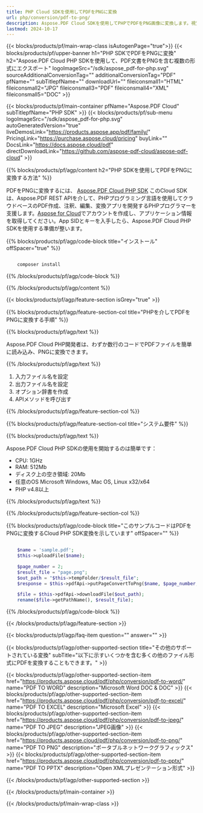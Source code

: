 ```yaml
---
title: PHP Cloud SDKを使用してPDFをPNGに変換
url: php/conversion/pdf-to-png/
description: Aspose.PDF Cloud SDKを使用してPHPでPDFをPNG画像に変換します。視覚的な品質とレイアウトを維持します。
lastmod: 2024-10-17
---
```


{{< blocks/products/pf/main-wrap-class isAutogenPage="true">}}
{{< blocks/products/pf/upper-banner h1="PHP SDKでPDFをPNGに変換" h2="Aspose.PDF Cloud PHP SDKを使用して、PDF文書をPNGを含む複数の形式にエクスポート" logoImageSrc="/sdk/aspose_pdf-for-php.svg" sourceAdditionalConversionTag="" additionalConversionTag="PDF" pfName="" subTitlepfName="" downloadUrl="" fileiconsmall1="HTML" fileiconsmall2="JPG" fileiconsmall3="PDF" fileiconsmall4="XML" fileiconsmall5="DOC" >}}

{{< blocks/products/pf/main-container pfName="Aspose.PDF Cloud" subTitlepfName="PHP SDK" >}}
{{< blocks/products/pf/sub-menu logoImageSrc="/sdk/aspose_pdf-for-php.svg"
autoGeneratedVersion="true"
liveDemosLink="https://products.aspose.app/pdf/family/" PricingLink="https://purchase.aspose.cloud/pricing" buyLink="" DocsLink="https://docs.aspose.cloud/pdf"  directDownloadLink="https://github.com/aspose-pdf-cloud/aspose-pdf-cloud" >}}

{{% blocks/products/pf/agp/content h2="PHP SDKを使用してPDFをPNGに変換する方法" %}}

PDFをPNGに変換するには、
[Aspose.PDF Cloud PHP SDK](https://products.aspose.cloud/pdf/php/)
このCloud SDKは、Aspose.PDF REST APIを介して、PHPプログラミング言語を使用してクラウドベースのPDF作成、注釈、編集、変換アプリを開発するPHPプログラマーを支援します。[Aspose for Cloud](https://dashboard.aspose.cloud/#/apps)でアカウントを作成し、アプリケーション情報を取得してください。App SIDとキーを入手したら、Aspose.PDF Cloud PHP SDKを使用する準備が整います。

{{% blocks/products/pf/agp/code-block title="インストール" offSpacer="true" %}}

```bash

    composer install

```

{{% /blocks/products/pf/agp/code-block %}}

{{% /blocks/products/pf/agp/content %}}

{{< blocks/products/pf/agp/feature-section isGrey="true" >}}

{{% blocks/products/pf/agp/feature-section-col title="PHPを介してPDFをPNGに変換する手順" %}}

{{% blocks/products/pf/agp/text %}}

Aspose.PDF Cloud PHP開発者は、わずか数行のコードでPDFファイルを簡単に読み込み、PNGに変換できます。

{{% /blocks/products/pf/agp/text %}}

1. 入力ファイル名を設定
1. 出力ファイル名を設定
1. オプション辞書を作成
1. APIメソッドを呼び出す

{{% /blocks/products/pf/agp/feature-section-col %}}

{{% blocks/products/pf/agp/feature-section-col title="システム要件" %}}

{{% blocks/products/pf/agp/text %}}

Aspose.PDF Cloud PHP SDKの使用を開始するのは簡単です：

* CPU: 1GHz
* RAM: 512Mb
* ディスク上の空き領域: 20Mb
* 任意のOS Microsoft Windows, Mac OS, Linux x32/x64
* PHP v4.8以上

{{% /blocks/products/pf/agp/text %}}

{{% /blocks/products/pf/agp/feature-section-col %}}

{{% blocks/products/pf/agp/code-block title="このサンプルコードはPDFをPNGに変換するCloud PHP SDK変換を示しています" offSpacer="" %}}

```php

    $name = 'sample.pdf';
    $this->uploadFile($name);

    $page_number = 2;
    $result_file = "page.png";
    $out_path = "$this->tempFolder/$result_file";
    $response = $this->pdfApi->putPageConvertToPng($name, $page_number, $out_path, $width = null, $height = null, $folder = $this->tempFolder);

    $file = $this->pdfApi->downloadFile($out_path);
    rename($file->getPathName(), $result_file);
```

{{% /blocks/products/pf/agp/code-block %}}

{{< /blocks/products/pf/agp/feature-section >}}

{{< blocks/products/pf/agp/faq-item question="" answer="" >}}

{{< blocks/products/pf/agp/other-supported-section title="その他のサポートされている変換" subTitle="以下に示すいくつかを含む多くの他のファイル形式にPDFを変換することもできます。" >}}

{{< blocks/products/pf/agp/other-supported-section-item href="https://products.aspose.cloud/pdf/php/conversion/pdf-to-word/" name="PDF TO WORD" description="Microsoft Word DOC & DOC" >}}
{{< blocks/products/pf/agp/other-supported-section-item href="https://products.aspose.cloud/pdf/php/conversion/pdf-to-excel/" name="PDF TO EXCEL" description="Microsoft Excel" >}}
{{< blocks/products/pf/agp/other-supported-section-item href="https://products.aspose.cloud/pdf/php/conversion/pdf-to-jpeg/" name="PDF TO JPEG" description="JPEG画像" >}}
{{< blocks/products/pf/agp/other-supported-section-item href="https://products.aspose.cloud/pdf/php/conversion/pdf-to-png/" name="PDF TO PNG" description="ポータブルネットワークグラフィックス" >}}
{{< blocks/products/pf/agp/other-supported-section-item href="https://products.aspose.cloud/pdf/php/conversion/pdf-to-pptx/" name="PDF TO PPTX" description="Open XMLプレゼンテーション形式" >}}

{{< /blocks/products/pf/agp/other-supported-section >}}

{{< /blocks/products/pf/main-container >}}

{{< /blocks/products/pf/main-wrap-class >}}



